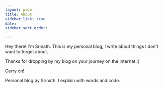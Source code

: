 ```yaml
---
layout: page
title: About
sidebar_link: true
date: 
sidebar_sort_order: 

---
```

<p class="message"> 

Hey there! I'm Srinath. This is my personal blog, I write about things I don't want to forget about.

Thanks for dropping by my blog on your journey on the internet :) 

Carry on!

Personal blog by Srinath. I explain with words and code. 

</p>